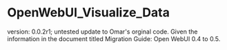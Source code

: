 # OpenWebUI_Visualize_Data
version: 0.0.2r1; untested update to Omar's orginal code.  Given the information in the document titled Migration Guide: Open WebUI 0.4 to 0.5. 
